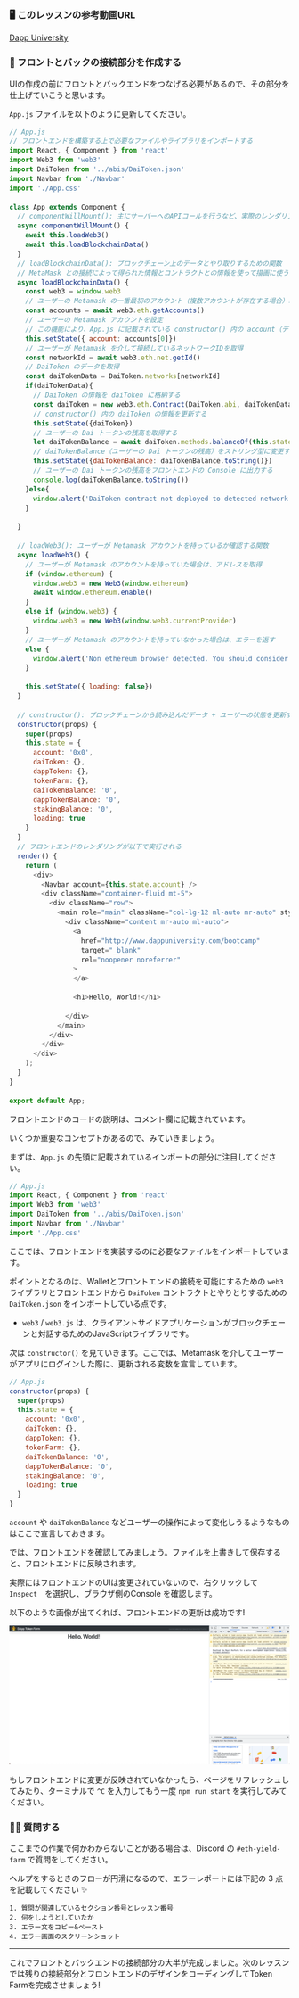 ###  🖥 このレッスンの参考動画URL
[Dapp University](https://youtu.be/CgXQC4dbGUE?t=6809)

### 🤙 フロントとバックの接続部分を作成する

UIの作成の前にフロントとバックエンドをつなげる必要があるので、その部分を仕上げていこうと思います。

`App.js` ファイルを以下のように更新してください。

```javascript
// App.js
// フロントエンドを構築する上で必要なファイルやライブラリをインポートする
import React, { Component } from 'react'
import Web3 from 'web3'
import DaiToken from '../abis/DaiToken.json'
import Navbar from './Navbar'
import './App.css'

class App extends Component {
  // componentWillMount(): 主にサーバーへのAPIコールを行うなど、実際のレンダリングが行われる前にサーバーサイドのロジックを実装するために使用。
  async componentWillMount() {
    await this.loadWeb3()
    await this.loadBlockchainData()
  }
  // loadBlockchainData(): ブロックチェーン上のデータとやり取りするための関数
  // MetaMask との接続によって得られた情報とコントラクトとの情報を使って描画に使う情報を取得。
  async loadBlockchainData() {
    const web3 = window.web3
    // ユーザーの Metamask の一番最初のアカウント（複数アカウントが存在する場合）取得
    const accounts = await web3.eth.getAccounts()
    // ユーザーの Metamask アカウントを設定
    // この機能により、App.js に記載されている constructor() 内の account（デフォルト: '0x0'）が更新される
    this.setState({ account: accounts[0]})
    // ユーザーが Metamask を介して接続しているネットワークIDを取得
    const networkId = await web3.eth.net.getId()
    // DaiToken のデータを取得
    const daiTokenData = DaiToken.networks[networkId]
    if(daiTokenData){
      // DaiToken の情報を daiToken に格納する
      const daiToken = new web3.eth.Contract(DaiToken.abi, daiTokenData.address)
      // constructor() 内の daiToken の情報を更新する
      this.setState({daiToken})
      // ユーザーの Dai トークンの残高を取得する
      let daiTokenBalance = await daiToken.methods.balanceOf(this.state.account).call()
      // daiTokenBalance（ユーザーの Dai トークンの残高）をストリング型に変更する
      this.setState({daiTokenBalance: daiTokenBalance.toString()})
      // ユーザーの Dai トークンの残高をフロントエンドの Console に出力する
      console.log(daiTokenBalance.toString())
    }else{
      window.alert('DaiToken contract not deployed to detected network.')
    }

  }

  // loadWeb3(): ユーザーが Metamask アカウントを持っているか確認する関数
  async loadWeb3() {
    // ユーザーが Metamask のアカウントを持っていた場合は、アドレスを取得
    if (window.ethereum) {
      window.web3 = new Web3(window.ethereum)
      await window.ethereum.enable()
    }
    else if (window.web3) {
      window.web3 = new Web3(window.web3.currentProvider)
    }
    // ユーザーが Metamask のアカウントを持っていなかった場合は、エラーを返す
    else {
      window.alert('Non ethereum browser detected. You should consider trying to install metamask')
    }

    this.setState({ loading: false})
  }

  // constructor(): ブロックチェーンから読み込んだデータ + ユーザーの状態を更新する関数
  constructor(props) {
    super(props)
    this.state = {
      account: '0x0',
      daiToken: {},
      dappToken: {},
      tokenFarm: {},
      daiTokenBalance: '0',
      dappTokenBalance: '0',
      stakingBalance: '0',
      loading: true
    }
  }
  // フロントエンドのレンダリングが以下で実行される
  render() {
    return (
      <div>
        <Navbar account={this.state.account} />
        <div className="container-fluid mt-5">
          <div className="row">
            <main role="main" className="col-lg-12 ml-auto mr-auto" style={{ maxWidth: '600px' }}>
              <div className="content mr-auto ml-auto">
                <a
                  href="http://www.dappuniversity.com/bootcamp"
                  target="_blank"
                  rel="noopener noreferrer"
                >
                </a>

                <h1>Hello, World!</h1>

              </div>
            </main>
          </div>
        </div>
      </div>
    );
  }
}

export default App;
```

フロントエンドのコードの説明は、コメント欄に記載されています。

いくつか重要なコンセプトがあるので、みていきましょう。

まずは、`App.js` の先頭に記載されているインポートの部分に注目してください。

```javascript
// App.js
import React, { Component } from 'react'
import Web3 from 'web3'
import DaiToken from '../abis/DaiToken.json'
import Navbar from './Navbar'
import './App.css'
```

ここでは、フロントエンドを実装するのに必要なファイルをインポートしています。

ポイントとなるのは、Walletとフロントエンドの接続を可能にするための `web3` ライブラリとフロントエンドから `DaiToken` コントラクトとやりとりするための `DaiToken.json` をインポートしている点です。
- `web3` / `web3.js` は、クライアントサイドアプリケーションがブロックチェーンと対話するためのJavaScriptライブラリです。

次は `constructor()` を見ていきます。ここでは、Metamask を介してユーザーがアプリにログインした際に、更新される変数を宣言しています。

```javascript
// App.js
constructor(props) {
  super(props)
  this.state = {
    account: '0x0',
    daiToken: {},
    dappToken: {},
    tokenFarm: {},
    daiTokenBalance: '0',
    dappTokenBalance: '0',
    stakingBalance: '0',
    loading: true
  }
}
```

`account` や `daiTokenBalance` などユーザーの操作によって変化しうるようなものはここで宣言しておきます。


では、フロントエンドを確認してみましょう。ファイルを上書きして保存すると、フロントエンドに反映されます。

実際にはフロントエンドのUIは変更されていないので、右クリックして　`Inspect`　を選択し、ブラウザ側のConsole を確認します。

以下のような画像が出てくれば、フロントエンドの更新は成功です!

![](/public/images/Ganache-Yield-Farm/section-1/12_3_8.png)

もしフロントエンドに変更が反映されていなかったら、ページをリフレッシュしてみたり、ターミナルで `^C` を入力してもう一度 `npm run start` を実行してみてください。

### 🙋‍♂️ 質問する

ここまでの作業で何かわからないことがある場合は、Discord の `#eth-yield-farm` で質問をしてください。

ヘルプをするときのフローが円滑になるので、エラーレポートには下記の 3 点を記載してください ✨

```
1. 質問が関連しているセクション番号とレッスン番号
2. 何をしようとしていたか
3. エラー文をコピー&ペースト
4. エラー画面のスクリーンショット
```

---
これでフロントとバックエンドの接続部分の大半が完成しました。次のレッスンでは残りの接続部分とフロントエンドのデザインをコーディングしてToken Farmを完成させましょう!
